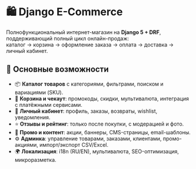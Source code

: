 # 🛍️ Django E-Commerce

Полнофункциональный интернет-магазин на **Django 5 + DRF**, поддерживающий полный цикл онлайн-продаж:  
каталог → корзина → оформление заказа → оплата → доставка → личный кабинет.

## 🚀 Основные возможности
- 📦 **Каталог товаров** с категориями, фильтрами, поиском и вариациями (SKU).
- 🛒 **Корзина и чекаут**: промокоды, скидки, мультивалюта, интеграция с платёжными сервисами.
- 👤 **Личный кабинет**: профиль, заказы, возвраты, wishlist, уведомления.
- ⭐ **Отзывы и рейтинг**: только после покупки, с модерацией и фото.
- 🎯 **Промо и контент**: акции, баннеры, CMS-страницы, email-шаблоны.
- ⚙️ **Админка**: управление товарами, заказами, клиентами, промо-акциями, импорт/экспорт CSV/Excel.
- 🌍 **Локализация**: i18n (RU/EN), мультивалюта, SEO-оптимизация, микроразметка.
